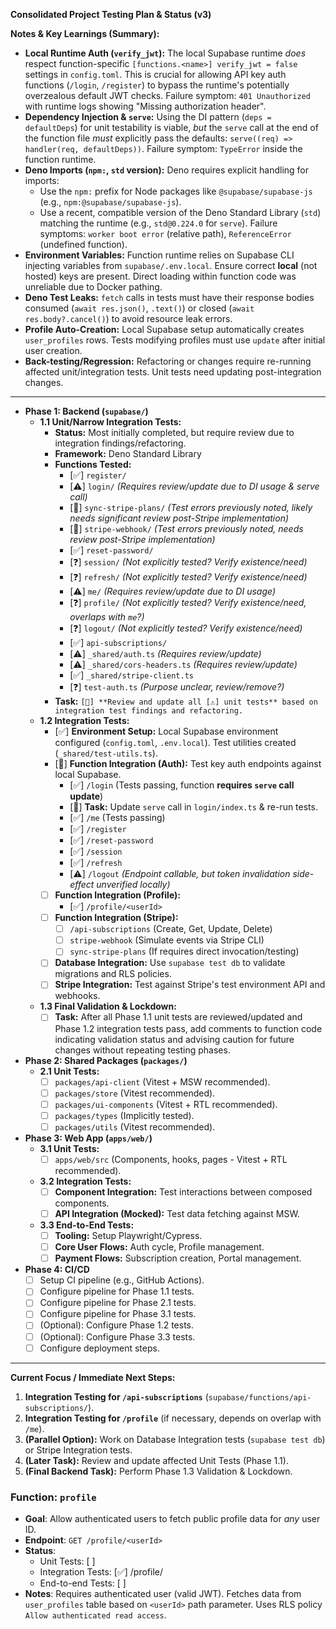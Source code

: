 **Consolidated Project Testing Plan & Status (v3)**

**Notes & Key Learnings (Summary):**

*   **Local Runtime Auth (`verify_jwt`):** The local Supabase runtime *does* respect function-specific `[functions.<name>] verify_jwt = false` settings in `config.toml`. This is crucial for allowing API key auth functions (`/login`, `/register`) to bypass the runtime's potentially overzealous default JWT checks. Failure symptom: `401 Unauthorized` with runtime logs showing "Missing authorization header".
*   **Dependency Injection & `serve`:** Using the DI pattern (`deps = defaultDeps`) for unit testability is viable, *but* the `serve` call at the end of the function file *must* explicitly pass the defaults: `serve((req) => handler(req, defaultDeps))`. Failure symptom: `TypeError` inside the function runtime.
*   **Deno Imports (`npm:`, `std` version):** Deno requires explicit handling for imports:
    *   Use the `npm:` prefix for Node packages like `@supabase/supabase-js` (e.g., `npm:@supabase/supabase-js`).
    *   Use a recent, compatible version of the Deno Standard Library (`std`) matching the runtime (e.g., `std@0.224.0` for `serve`). Failure symptoms: `worker boot error` (relative path), `ReferenceError` (undefined function).
*   **Environment Variables:** Function runtime relies on Supabase CLI injecting variables from `supabase/.env.local`. Ensure correct **local** (not hosted) keys are present. Direct loading within function code was unreliable due to Docker pathing.
*   **Deno Test Leaks:** `fetch` calls in tests must have their response bodies consumed (`await res.json()`, `.text()`) or closed (`await res.body?.cancel()`) to avoid resource leak errors.
*   **Profile Auto-Creation:** Local Supabase setup automatically creates `user_profiles` rows. Tests modifying profiles must use `update` after initial user creation.
*   **Back-testing/Regression:** Refactoring or changes require re-running affected unit/integration tests. Unit tests need updating post-integration changes.

---

*   **Phase 1: Backend (`supabase/`)**
    *   **1.1 Unit/Narrow Integration Tests:**
        *   **Status:** Most initially completed, but require review due to integration findings/refactoring.
        *   **Framework:** Deno Standard Library
        *   **Functions Tested:**
            *   [✅] `register/`
            *   [⚠️] `login/` *(Requires review/update due to DI usage & serve call)*
            *   [🚫] `sync-stripe-plans/` *(Test errors previously noted, likely needs significant review post-Stripe implementation)*
            *   [🚫] `stripe-webhook/` *(Test errors previously noted, needs review post-Stripe implementation)*
            *   [✅] `reset-password/`
            *   [❓] `session/` *(Not explicitly tested? Verify existence/need)*
            *   [❓] `refresh/` *(Not explicitly tested? Verify existence/need)*
            *   [⚠️] `me/` *(Requires review/update due to DI usage)*
            *   [❓] `profile/` *(Not explicitly tested? Verify existence/need, overlaps with `me`?)*
            *   [❓] `logout/` *(Not explicitly tested? Verify existence/need)*
            *   [✅] `api-subscriptions/`
            *   [⚠️] `_shared/auth.ts` *(Requires review/update)*
            *   [⚠️] `_shared/cors-headers.ts` *(Requires review/update)*
            *   [✅] `_shared/stripe-client.ts`
            *   [❓] `test-auth.ts` *(Purpose unclear, review/remove?)*
        *   **Task:** `[🚧] **Review and update all [⚠️] unit tests** based on integration test findings and refactoring.`
    *   **1.2 Integration Tests:**
        *   [✅] **Environment Setup:** Local Supabase environment configured (`config.toml`, `.env.local`). Test utilities created (`_shared/test-utils.ts`).
        *   [🚧] **Function Integration (Auth):** Test key auth endpoints against local Supabase.
            *   [✅] `/login` (Tests passing, function **requires `serve` call update**)
            *   [🚧] **Task:** Update `serve` call in `login/index.ts` & re-run tests.
            *   [✅] `/me` (Tests passing)
            *   [✅] `/register`
            *   [✅] `/reset-password`
            *   [✅] `/session`
            *   [✅] `/refresh`
            *   [⚠️] `/logout` *(Endpoint callable, but token invalidation side-effect unverified locally)*
        *   [ ] **Function Integration (Profile):**
            *   [✅] `/profile/<userId>`
        *   [ ] **Function Integration (Stripe):**
            *   [ ] `/api-subscriptions` (Create, Get, Update, Delete)
            *   [ ] `stripe-webhook` (Simulate events via Stripe CLI)
            *   [ ] `sync-stripe-plans` (If requires direct invocation/testing)
        *   [ ] **Database Integration:** Use `supabase test db` to validate migrations and RLS policies.
        *   [ ] **Stripe Integration:** Test against Stripe's test environment API and webhooks.
    *   **1.3 Final Validation & Lockdown:**
        *   [ ] **Task:** After all Phase 1.1 unit tests are reviewed/updated and Phase 1.2 integration tests pass, add comments to function code indicating validation status and advising caution for future changes without repeating testing phases.

*   **Phase 2: Shared Packages (`packages/`)**
    *   **2.1 Unit Tests:**
        *   [ ] `packages/api-client` (Vitest + MSW recommended).
        *   [ ] `packages/store` (Vitest recommended).
        *   [ ] `packages/ui-components` (Vitest + RTL recommended).
        *   [ ] `packages/types` (Implicitly tested).
        *   [ ] `packages/utils` (Vitest recommended).

*   **Phase 3: Web App (`apps/web/`)**
    *   **3.1 Unit Tests:**
        *   [ ] `apps/web/src` (Components, hooks, pages - Vitest + RTL recommended).
    *   **3.2 Integration Tests:**
        *   [ ] **Component Integration:** Test interactions between composed components.
        *   [ ] **API Integration (Mocked):** Test data fetching against MSW.
    *   **3.3 End-to-End Tests:**
        *   [ ] **Tooling:** Setup Playwright/Cypress.
        *   [ ] **Core User Flows:** Auth cycle, Profile management.
        *   [ ] **Payment Flows:** Subscription creation, Portal management.

*   **Phase 4: CI/CD**
    *   [ ] Setup CI pipeline (e.g., GitHub Actions).
    *   [ ] Configure pipeline for Phase 1.1 tests.
    *   [ ] Configure pipeline for Phase 2.1 tests.
    *   [ ] Configure pipeline for Phase 3.1 tests.
    *   [ ] (Optional): Configure Phase 1.2 tests.
    *   [ ] (Optional): Configure Phase 3.3 tests.
    *   [ ] Configure deployment steps.
---

**Current Focus / Immediate Next Steps:**

1.  **Integration Testing for `/api-subscriptions`** (`supabase/functions/api-subscriptions/`).
2.  **Integration Testing for `/profile`** (if necessary, depends on overlap with `/me`).
3.  **(Parallel Option):** Work on Database Integration tests (`supabase test db`) or Stripe Integration tests.
4.  **(Later Task):** Review and update affected Unit Tests (Phase 1.1).
5.  **(Final Backend Task):** Perform Phase 1.3 Validation & Lockdown.

### Function: `profile`
-   **Goal**: Allow authenticated users to fetch public profile data for *any* user ID.
-   **Endpoint**: `GET /profile/<userId>`
-   **Status**:
    -   Unit Tests: [ ]
    -   Integration Tests: [✅] /profile/<userId>
    -   End-to-end Tests: [ ]
-   **Notes**: Requires authenticated user (valid JWT). Fetches data from `user_profiles` table based on `<userId>` path parameter. Uses RLS policy `Allow authenticated read access`. 